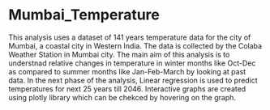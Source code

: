 # Mumbai_Temperature
This analysis uses a dataset of 141 years temperature data for the city of Mumbai, a coastal city in Western India. The data is collected by the Colaba Weather Station in Mumbai city.
The main aim of this analysis is to understnad relative changes in temperature in winter months like Oct-Dec as compared to summer months like Jan-Feb-March by looking at past data.  In the next phase of the analysis, Linear regression is used to predict temperatures for next 25 years till 2046. 
Interactive graphs are created using plotly library which can be chekced by hovering on the graph.
